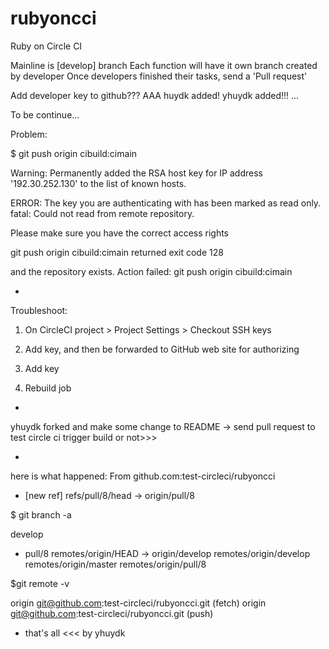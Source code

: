 # rubyoncci
Ruby on Circle CI

Mainline is [develop] branch
Each function will have it own branch created by developer
Once developers finished their tasks, send a 'Pull request'

Add developer key to github???
AAA
huydk added!
yhuydk added!!!
...



To be continue...

Problem:

$ git push origin cibuild:cimain

Warning: Permanently added the RSA host key for IP address '192.30.252.130' to the list of known hosts.

ERROR: The key you are authenticating with has been marked as read only.
fatal: Could not read from remote repository.

Please make sure you have the correct access rights

git push origin cibuild:cimain returned exit code 128

and the repository exists. Action failed: git push origin cibuild:cimain

-
Troubleshoot:

1. On CircleCI project > Project Settings > Checkout SSH keys

2. Add key, and then be forwarded to GitHub web site for authorizing

3. Add key

4. Rebuild job

-


yhuydk forked and make some change to README
-> send pull request to test circle ci trigger build or not>>>

-
here is what happened:
From github.com:test-circleci/rubyoncci
* [new ref] refs/pull/8/head -> origin/pull/8 

$ git branch -a

  develop
* pull/8
  remotes/origin/HEAD -> origin/develop
  remotes/origin/develop
  remotes/origin/master
  remotes/origin/pull/8 

$git remote -v

origin	git@github.com:test-circleci/rubyoncci.git (fetch)
origin git@github.com:test-circleci/rubyoncci.git (push) 

- that's all <<< by yhuydk

